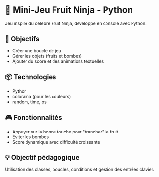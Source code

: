 # 🍉 Mini-Jeu Fruit Ninja - Python

Jeu inspiré du célèbre Fruit Ninja, développé en console avec Python.

## 🧠 Objectifs

- Créer une boucle de jeu
- Gérer les objets (fruits et bombes)
- Ajouter du score et des animations textuelles

## 📦 Technologies

- Python
- colorama (pour les couleurs)
- random, time, os

## 🎮 Fonctionnalités

- Appuyer sur la bonne touche pour "trancher" le fruit
- Éviter les bombes
- Score dynamique avec difficulté croissante

## 💡 Objectif pédagogique

Utilisation des classes, boucles, conditions et gestion des entrées clavier.
